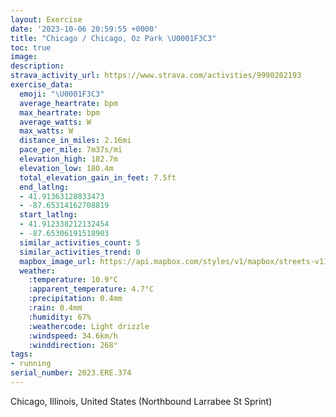 ```yaml
---
layout: Exercise
date: '2023-10-06 20:59:55 +0000'
title: "Chicago / Chicago, Oz Park \U0001F3C3"
toc: true
image:
description:
strava_activity_url: https://www.strava.com/activities/9990202193
exercise_data:
  emoji: "\U0001F3C3"
  average_heartrate: bpm
  max_heartrate: bpm
  average_watts: W
  max_watts: W
  distance_in_miles: 2.16mi
  pace_per_mile: 7m37s/mi
  elevation_high: 182.7m
  elevation_low: 180.4m
  total_elevation_gain_in_feet: 7.5ft
  end_latlng:
  - 41.91363128833473
  - -87.65314162708819
  start_latlng:
  - 41.912338212132454
  - -87.65306191518903
  similar_activities_count: 5
  similar_activities_trend: 0
  mapbox_image_url: https://api.mapbox.com/styles/v1/mapbox/streets-v11/static/path-5+787af2-1.0(%7Bly~Fjw~uOs%40AaABo%40CwCHeCC%7BBHsBB%5BAKECIAa%40FiA%40s%40IgV%3F%40IiLC%7B%40CSGGKAiDFuAJi%40%3FOAEK%3Fc%40Gm%40Aw%40Eo%40G%5B%3F_DAy%40CMGIMAo%40D%7DEDOBOJCL%3FPBhA%40pKFpDBRDFPBpBCr%40SdAEj%40Mv%40IpDInA%3FXFz%40Dn%40Nj%40BbB%40~GI%7CAEdCAfCKX%3FHBDNB~%40%3FpDFfO),pin-s-s+e5b22e(-87.65318,41.91454),pin-s-f+89ae00(-87.65118,41.91370999999999)/auto/800x800?access_token=pk.eyJ1Ijoiam9zaGJlY2ttYW4iLCJhIjoiY205eWR2aDd1MWZ6djJrbXc4a3M0bWZleiJ9.XiG9OWkNcZk2QzjJbxLB4A
  weather:
    :temperature: 10.9°C
    :apparent_temperature: 4.7°C
    :precipitation: 0.4mm
    :rain: 0.4mm
    :humidity: 67%
    :weathercode: Light drizzle
    :windspeed: 34.6km/h
    :winddirection: 268°
tags:
- running
serial_number: 2023.ERE.374
---
```

Chicago, Illinois, United States (Northbound Larrabee St Sprint)
